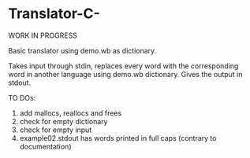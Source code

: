 # Translator-C-

WORK IN PROGRESS

Basic translator using demo.wb as dictionary. 

Takes input through stdin, replaces every word with the corresponding word in another language using demo.wb dictionary.
Gives the output in stdout.

TO DOs:
1. add mallocs, reallocs and frees
2. check for empty dictionary
3. check for empty input
4. example02.stdout has words printed in full caps (contrary to documentation)
